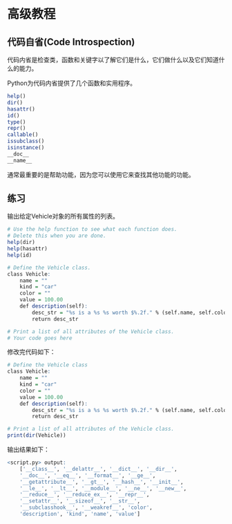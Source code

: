 # **高级教程**

## **代码自省(Code Introspection)**

代码内省是检查类，函数和关键字以了解它们是什么，它们做什么以及它们知道什么的能力。

Python为代码内省提供了几个函数和实用程序。

```r
help()
dir() 
hasattr() 
id() 
type() 
repr() 
callable() 
issubclass() 
isinstance() 
__doc__ 
__name__
```

通常最重要的是帮助功能，因为您可以使用它来查找其他功能的功能。

## **练习**

输出给定Vehicle对象的所有属性的列表。

```r
# Use the help function to see what each function does.
# Delete this when you are done.
help(dir)
help(hasattr)
help(id)

# Define the Vehicle class.
class Vehicle:
    name = ""
    kind = "car"
    color = ""
    value = 100.00
    def description(self):
        desc_str = "%s is a %s %s worth $%.2f." % (self.name, self.color, self.kind, self.value)
        return desc_str

# Print a list of all attributes of the Vehicle class.
# Your code goes here
```

修改完代码如下：

```r
# Define the Vehicle class
class Vehicle:
    name = ""
    kind = "car"
    color = ""
    value = 100.00
    def description(self):
        desc_str = "%s is a %s %s worth $%.2f." % (self.name, self.color, self.kind, self.value)
        return desc_str

# Print a list of all attributes of the Vehicle class.
print(dir(Vehicle))
```

输出结果如下：

```r
<script.py> output:
    ['__class__', '__delattr__', '__dict__', '__dir__', 
	'__doc__', '__eq__', '__format__', '__ge__', 
	'__getattribute__', '__gt__', '__hash__', '__init__', 
	'__le__', '__lt__', '__module__', '__ne__', '__new__', 
	'__reduce__', '__reduce_ex__', '__repr__', 
	'__setattr__', '__sizeof__', '__str__', 
	'__subclasshook__', '__weakref__', 'color', 
	'description', 'kind', 'name', 'value']
```
